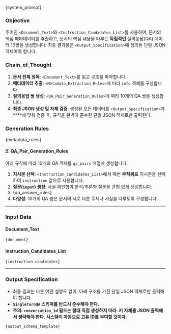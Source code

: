 {system_prompt}

### **Objective**
주어진 `<Document_Text>`와 `<Instruction_Candidates_List>`를 사용하여, 문서의 핵심 메타데이터를 추출하고, 문서의 핵심 내용을 다루는 **독립적인** 질의응답(QA) 데이터 10쌍을 생성합니다.
최종 결과물은 `<Output_Specification>`에 정의된 단일 JSON 객체여야 합니다.

### **Chain_of_Thought**
1.  **문서 전체 정독**: `<Document_Text>`를 읽고 구조를 파악합니다.
2.  **메타데이터 추출**: `<Metadata_Extraction_Rules>`에 따라 `info` 객체를 구성합니다.
3.  **질의응답 쌍 생성**: `<QA_Pair_Generation_Rules>`에 따라 10개의 QA 쌍을 생성합니다.
4.  **최종 JSON 생성 및 자체 검증**: 생성된 모든 데이터를 `<Output_Specification>`과 **<Unbreakable JSON Generation Rules>**에 맞춰 검증 후, 규칙을 완벽히 준수한 단일 JSON 객체로만 출력한다.

### **Generation Rules**
{metadata_rules}

#### 2. QA_Pair_Generation_Rules
아래 규칙에 따라 10개의 QA 객체를 `qa_pairs` 배열에 생성합니다.

1.  **지시문 선택**: `<Instruction_Candidates_List>`에서 매번 **무작위로** 지시문을 선택하여 `instruction` 값으로 사용합니다.
2.  **질문(`input`) 생성**: 사실 확인형과 분석/추론형 질문을 균형 있게 생성합니다.
3.  {qa_answer_rules}
4.  **다양성**: 10개의 QA 쌍은 문서의 서로 다른 주제나 사실을 다루도록 구성합니다.

---

### **Input Data**
#### **Document_Text**
`{document}`

#### **Instruction_Candidates_List**
`{instruction_candidates}`

---

### **Output Specification**
- 최종 결과는 다른 어떤 설명도 없이, 아래 구조를 가진 단일 JSON 객체로만 출력해야 합니다.
- **`SingleTurnQA` 스키마를 반드시 준수해야 한다.**
- **주의: `conversation_id` 필드는 절대 직접 생성하지 마라. 키 자체를 JSON 출력에서 생략해야 한다. 시스템이 자동으로 고유 ID를 부여할 것이다.**

```
{output_schema_template}
```

